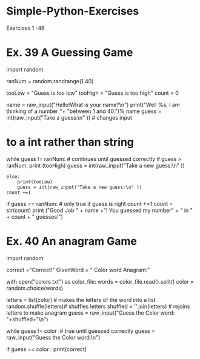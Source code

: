 # Simple-Python-Exercises
Exercises 1 -46


# Ex. 39 A Guessing Game 

import random

ranNum = random.randrange(1,40)

tooLow = "Guess is too low"
tooHigh = "Guess is too high"
count = 0

name = raw_input("Hello!What is your name?\n")
print("Well %s, I am thinking of a number "+
 "between 1 and 40.")% name
guess = int(raw_input("Take a guess:\n" )) # changes input
# to a int rather than string

while guess != ranNum: # continues until guessed correctly
    if guess > ranNum:
        print (tooHigh)
        guess = int(raw_input("Take a new guess:\n" ))

    else:
        print(tooLow)
        guess = int(raw_input("Take a new guess:\n" ))
    count +=1
if guess == ranNum: # only true if guess is right
    count +=1
    count = str(count)
    print ("Good Job " + name +"! You guessed my number"
    + " in " + count + " guesses!")



# Ex. 40 An anagram Game


import random

correct ="Correct!"
GivenWord = " Color word Anagram:"

with open("colors.txt") as color_file:
    words = color_file.read().split()
    color = random.choice(words)


letters = list(color) # makes the letters of the word into a list
random.shuffle(letters)# shuffles letters
shuffled = ''.join(letters) # rejoins letters to make anagram
guess = raw_input("Guess the Color word: "+shuffled+"\n")


while guess != color :# true until guessed correctly
    guess = raw_input("Guess the Color word:\n")

if guess == color :
    print(correct)
